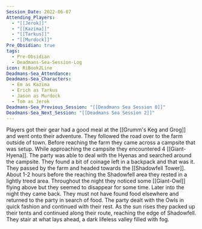 ```yaml
---
Session_Date: 2022-06-07
Attending_Players:
  - "[[Jerok]]"
  - "[[Kazima]]"
  - "[[Tarkus]]"
  - "[[Murdock]]"
Pre_Obsidian: true
tags:
  - Pre-Obsidian
  - Deadmans-Sea-Session-Log
icon: RiBook2Line
Deadmans-Sea_Attendance: 
Deadmans-Sea_Characters:
  - Em as Kazima
  - Erich as Tarkus
  - Jason as Murdock
  - Tom as Jerok
Deadmans-Sea_Previous_Session: "[[Deadmans Sea Session 0]]"
Deadmans-Sea_Next_Session: "[[Deadmans Sea Session 2]]"
---
```



Players got their gear had a good meal at the [[Grumm's Keg and Grog]] and went onto their adventure. They followed the road over to the farm outside of town. Before reaching the farm they came across a campsite that was setup. While approaching the campsite they encountered 4 [[Giant-Hyena]]. The party was able to deal with the Hyenas and searched around the campsite. They found a bit of coinage left in a backpack and that was it. They passed by the farm and headed towards the [[Shadowfell Tower]]. About 1-2 hours before the reaching the Shadowfell area they rested in a lightly treed area. Throughout the night they noticed some [[Giant-Owl]] flying above but they seemed to disappear for some time. Later into the night they came back. They must not have found food elsewhere and returned to the party in search of food. The party dealt with the Owls in quick fashion and continued with their rest. As the sun rises they packed up their tents and continued along their route, reaching the edge of Shadowfell. They stair at what lays ahead, a dark lifeless valley filled with fog.


